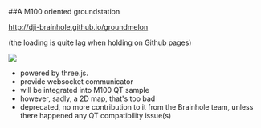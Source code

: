 ##A M100 oriented groundstation

http://dji-brainhole.github.io/groundmelon

(the loading is quite lag when holding on Github pages)

![](https://cloud.githubusercontent.com/assets/2766729/12317452/717ccce0-bacc-11e5-99e6-449e35c11a1e.png)

* powered by three.js.
* provide websocket communicator
* will be integrated into M100 QT sample
* however, sadly, a 2D map, that's too bad
* deprecated, no more contribution to it from the Brainhole team, unless there happened any QT compatibility issue(s)
